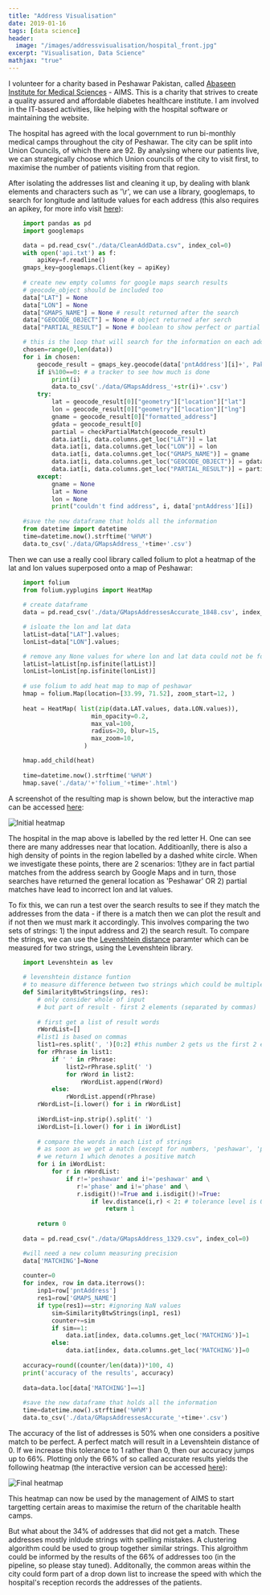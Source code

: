 ```yaml
---
title: "Address Visualisation"
date: 2019-01-16
tags: [data science]
header:
  image: "/images/addressvisualisation/hospital_front.jpg"
excerpt: "Visualisation, Data Science"
mathjax: "true"
---
```


I volunteer for a charity based in Peshawar Pakistan, called [Abaseen 
Institute for Medical Sciences](http://aimspk.abaseen.com) - AIMS. This 
is a charity that strives to create a quality assured and affordable 
diabetes healthcare institute. I am involved in the IT-based activities, 
like helping with the hospital software or maintaining the website.

The hospital has agreed with the local government to run bi-monthly medical 
camps throughout the city of Peshawar. The city can be split into Union 
Councils, of which there are 92. By analysing where our patients live, we can 
strategically choose which Union councils of the city to visit first, to 
maximise the number of patients visiting from that region.

After isolating the addresses list and cleaning it up, by dealing with blank
elements and characters such as '\r', we can use a library, googlemaps, to 
search for longitude and latitude values for each address (this also requires
an apikey, for more info visit [here](https://github.com/googlemaps/google-maps-services-python)):

```python
	import pandas as pd
	import googlemaps

	data = pd.read_csv("./data/CleanAddData.csv", index_col=0)
	with open('api.txt') as f:
		apiKey=f.readline()
	gmaps_key=googlemaps.Client(key = apiKey)
	
	# create new empty columns for google maps search results
	# geocode_object should be included too 
	data["LAT"] = None
	data["LON"] = None
	data["GMAPS_NAME"] = None # result returned after the search
	data["GEOCODE_OBJECT"] = None # object returned afer serch 
	data["PARTIAL_RESULT"] = None # boolean to show perfect or partial match

	# this is the loop that will search for the information on each address
	chosen=range(0,len(data))
	for i in chosen:
	    geocode_result = gmaps_key.geocode(data['pntAddress'][i]+', Pakistan')
	    if i%100==0: # a tracker to see how much is done
	        print(i)
	        data.to_csv('./data/GMapsAddress_'+str(i)+'.csv')
	    try:
	        lat = geocode_result[0]["geometry"]["location"]["lat"]
	        lon = geocode_result[0]["geometry"]["location"]["lng"]
	        gname = geocode_result[0]["formatted_address"]
	        gdata = geocode_result[0]
	        partial = checkPartialMatch(geocode_result) 
	        data.iat[i, data.columns.get_loc("LAT")] = lat
	        data.iat[i, data.columns.get_loc("LON")] = lon
	        data.iat[i, data.columns.get_loc("GMAPS_NAME")] = gname
	        data.iat[i, data.columns.get_loc("GEOCODE_OBJECT")] = gdata
	        data.iat[i, data.columns.get_loc("PARTIAL_RESULT")] = partial
	    except:
	        gname = None
	        lat = None 
	        lon = None
	        print("couldn't find address", i, data['pntAddress'][i])
	
	#save the new dataframe that holds all the information
	from datetime import datetime
	time=datetime.now().strftime('%H%M')
	data.to_csv('./data/GMapsAddress_'+time+'.csv')
```	

Then we can use a really cool library called folium to plot a heatmap of the 
lat and lon values superposed onto a map of Peshawar:

```python
	import folium
	from folium.yyplugins import HeatMap
	
	# create dataframe
	data = pd.read_csv('./data/GMapsAddressesAccurate_1848.csv', index_col=0)

	# isloate the lon and lat data
	latList=data["LAT"].values;
	lonList=data["LON"].values;

	# remove any None values for where lon and lat data could not be found
	latList=latList[np.isfinite(latList)]
	lonList=lonList[np.isfinite(lonList)]
	
	# use folium to add heat map to map of peshawar 
	hmap = folium.Map(location=[33.99, 71.52], zoom_start=12, )
	
	heat = HeatMap( list(zip(data.LAT.values, data.LON.values)),
    	               min_opacity=0.2,
    	               max_val=100,
        	           radius=20, blur=15, 
            	       max_zoom=10, 
                	 )

	hmap.add_child(heat)
	
	time=datetime.now().strftime('%H%M')
	hmap.save('./data/'+'folium_'+time+'.html')
```

A screenshot of the resulting map is shown below, but the interactive map can
be accessed [here](/extrahtml/initial_folium.html):

<img src="{{ site.url }}{{ site.baseurl }}/images/addressvisualisation/initiall.jpg" 
alt="Initial heatmap">
	
The hospital in the map above is labelled by the red letter H. One can see there are 
many addresses near that location. Additioanlly, there is also a high density of 
points in the region labelled by a dashed white circle. 
When we investigate these points, there are 2 scenarios: 1)they are in 
fact partial matches from the address search by Google Maps and in turn, those
searches have returned the general location as 'Peshawar' OR 2) partial matches have
lead to incorrect lon and lat values. 

To fix this, we can run a test over the search results to see if they match the 
addresses from the data - if there is a match then we can plot the result and if 
not then we must mark it accordingly. This involves comparing the two sets of 
strings: 1) the input address and 2) the search result. To compare the strings, we 
can use the [Levenshtein distance](https://en.wikipedia.org/wiki/Levenshtein_distance) 
paramter which can be measured for two strings, using the Levenshtein library.

```python
	import Levenshtein as lev
	
	# levenshtein distance funtion
	# to measure difference between two strings which could be multiple words
	def SimilarityBtwStrings(inp, res):
	    # only consider whole of input 
        # but part of result - first 2 elements (separated by commas)
	    
	    # first get a list of result words
	    rWordList=[]
	    #list1 is based on commas
	    list1=res.split(', ')[0:2] #this number 2 gets us the first 2 elements
	    for rPhrase in list1:
	        if ' ' in rPhrase:
	            list2=rPhrase.split(' ')
	            for rWord in list2:
	                rWordList.append(rWord)
	        else:
	            rWordList.append(rPhrase)
	    rWordList=[i.lower() for i in rWordList]
	    
	    iWordList=inp.strip().split(' ')
	    iWordList=[i.lower() for i in iWordList]
	
		# compare the words in each List of strings
		# as soon as we get a match (except for numbers, 'peshawar', 'phase)
		# we return 1 which denotes a positive match
	    for i in iWordList:
	        for r in rWordList:
	            if r!='peshawar' and i!='peshawar' and \
	               r!='phase' and i!='phase' and \
	               r.isdigit()!=True and i.isdigit()!=True:
	                   if lev.distance(i,r) < 2: # tolerance level is 0 or 1
	                       return 1
	      
	    return 0
	
	data = pd.read_csv("./data/GMapsAddress_1329.csv", index_col=0)

	#will need a new column measuring precision
	data['MATCHING']=None
	
	counter=0
	for index, row in data.iterrows():
	    inp1=row['pntAddress']
	    res1=row['GMAPS_NAME']
	    if type(res1)==str: #ignoring NaN values
	        sim=SimilarityBtwStrings(inp1, res1)
	        counter+=sim
	        if sim==1:
	            data.iat[index, data.columns.get_loc('MATCHING')]=1
	        else:
	            data.iat[index, data.columns.get_loc('MATCHING')]=0
	
	accuracy=round((counter/len(data))*100, 4)
	print('accuracy of the results', accuracy) 
	
	data=data.loc[data['MATCHING']==1]
	
	#save the new dataframe that holds all the information
	time=datetime.now().strftime('%H%M')
	data.to_csv('./data/GMapsAddressesAccurate_'+time+'.csv')
```

The accuracy of the list of addresses is 50% when one considers a positive match
to be perfect. A perfect match will result in a Levenshtein distance of 0. If we 
increase this tolerance to 1 rather than 0, then our accuracy jumps up to 66%.
Plotting only the 66% of so called accurate results yields the following heatmap (the
interactive version can be accessed [here](/htmlpages/final_folium.html)):

<img src="{{ site.url }}{{ site.baseurl }}/images/addressvisualisation/finall.jpg" 
alt="Final heatmap">

This heatmap can now be used by the management of AIMS to start targetting certain 
areas to maximise the return of the charitable health camps.

But what about the 34% of addresses that did not get a match. These addresses 
mostly inldude strings with spelling mistakes. A clustering algorithm could be 
used to group together similar strings. This algroithm could be informed by the 
results of the 66% of addresses too (in the pipeline, so please stay tuned). 
Additonally, the common areas within the city could form part of a drop down 
list to increase the speed with which the hospital's reception records the 
addresses of the patients.





